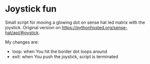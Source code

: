 # Joystick fun
Small script for moving a glowing dot on sense hat led matrix with the joystick. Original version on https://pythonhosted.org/sense-hat/api/#joystick.

My changes are:
 - loop: when You hit the border dot loops around
 - exit: when You push the joystick, script is terminated
